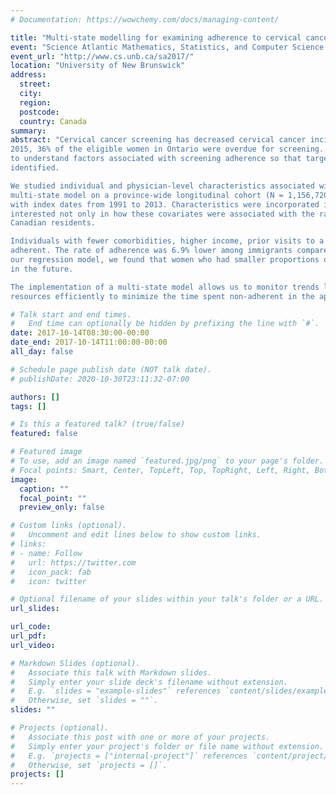 ```yaml
---
# Documentation: https://wowchemy.com/docs/managing-content/

title: "Multi-state modelling for examining adherence to cervical cancer based on research with Institute for Clinical and Evaluative Sciences"
event: "Science Atlantic Mathematics, Statistics, and Computer Science Conference, 2017"
event_url: "http://www.cs.unb.ca/sa2017/"
location: "University of New Brunswick"
address:
  street:
  city:
  region:
  postcode:
  country: Canada
summary: 
abstract: "Cervical cancer screening has decreased cervical cancer incidence rates by allowing for the early detection of abnormalities. In July
2015, 36% of the eligible women in Ontario were overdue for screening. There is a need for the implementation of appropriate statistical methods
to understand factors associated with screening adherence so that target populations requiring encouragement to participate in screening can be
identified.

We studied individual and physician-level characteristics associated with screening adherence through the implementation of a time non-homogeneous 
multi-state model on a province-wide longitudinal cohort (N = 1,156,720). The data was extracted from Ontario Health Insurance Plan Registry (OHIP) 
with index dates from 1991 to 2013. Characteristics were incorporated into the model as time-varying covariates. We were
interested not only in how these covariates were associated with the rate of becoming adherent but also the disparity between immigrants and
Canadian residents.

Individuals with fewer comorbidities, higher income, prior visits to a primary care physician, and residential stability had higher rates of becoming
adherent. The rate of adherence was 6.9% lower among immigrants compared with non-immigrants. After including prior screening history into
our regression model, we found that women who had smaller proportions of prior time spent non-adherent had higher rates of becoming adherent
in the future.

The implementation of a multi-state model allows us to monitor trends longitudinally and to provide insights so we can mobilize healthcare
resources efficiently to minimize the time spent non-adherent in the appropriate populations."

# Talk start and end times.
#   End time can optionally be hidden by prefixing the line with `#`.
date: 2017-10-14T08:30:00-00:00
date_end: 2017-10-14T11:00:00-00:00
all_day: false

# Schedule page publish date (NOT talk date).
# publishDate: 2020-10-30T23:11:32-07:00

authors: []
tags: []

# Is this a featured talk? (true/false)
featured: false

# Featured image
# To use, add an image named `featured.jpg/png` to your page's folder. 
# Focal points: Smart, Center, TopLeft, Top, TopRight, Left, Right, BottomLeft, Bottom, BottomRight.
image:
  caption: ""
  focal_point: ""
  preview_only: false

# Custom links (optional).
#   Uncomment and edit lines below to show custom links.
# links:
# - name: Follow
#   url: https://twitter.com
#   icon_pack: fab
#   icon: twitter

# Optional filename of your slides within your talk's folder or a URL.
url_slides:

url_code:
url_pdf:
url_video:

# Markdown Slides (optional).
#   Associate this talk with Markdown slides.
#   Simply enter your slide deck's filename without extension.
#   E.g. `slides = "example-slides"` references `content/slides/example-slides.md`.
#   Otherwise, set `slides = ""`.
slides: ""

# Projects (optional).
#   Associate this post with one or more of your projects.
#   Simply enter your project's folder or file name without extension.
#   E.g. `projects = ["internal-project"]` references `content/project/deep-learning/index.md`.
#   Otherwise, set `projects = []`.
projects: []
---
```

